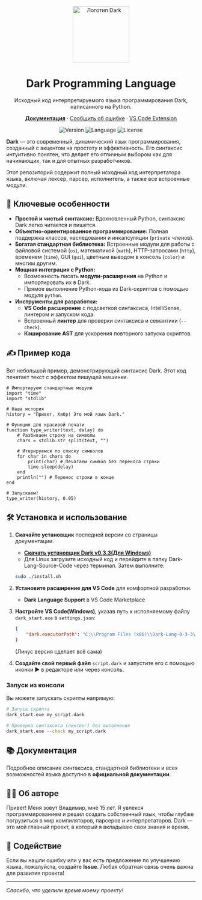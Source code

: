 <div align="center">
  <img src="https://www.vsp210.ru/static/img/image-not_bg.png" alt="Логотип Dark" width="150" height="150">
  <h1>Dark Programming Language</h1>
  <p>Исходный код интерпретируемого языка программирования Dark, написанного на Python.</p>

  <p>
    <a href="https://vsp210.ru/dark-lang/"><strong>Документация</strong></a> ·
    <a href="https://github.com/Dark-Tehno/Dark-Lang-Source-Code/issues">Сообщить об ошибке</a> ·
    <a href="https://marketplace.visualstudio.com/items?itemName=vsp210.dark-lang">VS Code Extension</a>
  </p>

  <p>
    <img src="https://img.shields.io/badge/version-0.3.3-blue.svg" alt="Version">
    <img src="https://img.shields.io/badge/language-Python-blue.svg" alt="Language">
    <img src="https://img.shields.io/badge/license-MIT-green.svg" alt="License">
  </p>
</div>

**Dark** — это современный, динамический язык программирования, созданный с акцентом на простоту и эффективность. Его синтаксис интуитивно понятен, что делает его отличным выбором как для начинающих, так и для опытных разработчиков.

Этот репозиторий содержит полный исходный код интерпретатора языка, включая лексер, парсер, исполнитель, а также все встроенные модули.

## 🚀 Ключевые особенности

*   **Простой и чистый синтаксис:** Вдохновленный Python, синтаксис Dark легко читается и пишется.
*   **Объектно-ориентированное программирование:** Полная поддержка классов, наследования и инкапсуляции (`private` членов).
*   **Богатая стандартная библиотека:** Встроенные модули для работы с файловой системой (`os`), математикой (`math`), HTTP-запросами (`http`), временем (`time`), GUI (`gui`), цветным выводом в консоль (`color`) и многим другим.
*   **Мощная интеграция с Python:**
    *   Возможность писать **модули-расширения** на Python и импортировать их в Dark.
    *   Прямое выполнение Python-кода из Dark-скриптов с помощью модуля `python`.
*   **Инструменты для разработки:**
    *   **VS Code расширение** с подсветкой синтаксиса, IntelliSense, линтером и запуском кода.
    *   Встроенный **линтер** для проверки синтаксиса и семантики (`--check`).
    *   **Кэширование AST** для ускорения повторного запуска скриптов.

## ✍️ Пример кода

Вот небольшой пример, демонстрирующий синтаксис Dark. Этот код печатает текст с эффектом пишущей машинки.

```dark
# Импортируем стандартные модули
import "time"
import "stdlib"

# Наша история
history = "Привет, Хабр! Это мой язык Dark."

# Функция для красивой печати
function type_writer(text, delay) do
    # Разбиваем строку на символы
    chars = stdlib.str_split(text, "")
    
    # Итерируемся по списку символов
    for char in chars do
        print(char) # Печатаем символ без переноса строки
        time.sleep(delay)
    end
    println("") # Перенос строки в конце
end

# Запускаем!
type_writer(history, 0.05)
```

## 🛠️ Установка и использование

1.  **Скачайте установщик** последней версии со страницы документации.
    *   <a href="https://vsp210.ru/static/files/Dark-Lang-setup-v0.3.3.exe" class="download-button">**Скачать установщик Dark v0.3.3(Для Windows)**</a>
    *   Для Linux загрузите исходный код и перейдите в папку Dark-Lang-Source-Code через терминал.
    Затем выполните:
    ```bash
    sudo ./install.sh
    ```

2.  **Установите расширение для VS Code** для комфортной разработки.
    *   **Dark Language Support** в VS Code Marketplace

3.  **Настройте VS Code(Windows)**, указав путь к исполняемому файлу `dark_start.exe` в `settings.json`:
    ```json
    {
        "dark.executorPath": "C:\\Program Files (x86)\\Dark-Lang-0-3-3\\dark_start.exe"
    }
    ```
    (Линус версия сделает всё сама)

4.  **Создайте свой первый файл** `script.dark` и запустите его с помощью иконки ▶ в редакторе или через консоль.

### Запуск из консоли

Вы можете запускать скрипты напрямую:

```bash
# Запуск скрипта
dark_start.exe my_script.dark

# Проверка синтаксиса (линтинг) без выполнения
dark_start.exe --check my_script.dark
```

## 📚 Документация

Подробное описание синтаксиса, стандартной библиотеки и всех возможностей языка доступно в **официальной документации**.

## 👨‍💻 Об авторе

Привет! Меня зовут Владимир, мне 15 лет. Я увлекся программированием и решил создать собственный язык, чтобы глубже погрузиться в мир компиляторов, парсеров и интерпретаторов. Dark — это мой главный проект, в который я вкладываю свои знания и время.

## 🤝 Содействие

Если вы нашли ошибку или у вас есть предложение по улучшению языка, пожалуйста, создайте **Issue**. Любая обратная связь очень важна для развития проекта!

---

*Спасибо, что уделили время моему проекту!*

